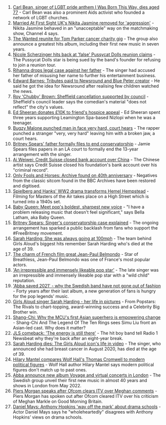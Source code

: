 1. [Carl Bean, singer of LGBT pride anthem I Was Born This Way, dies aged 77](https://www.bbc.co.uk/news/entertainment-arts-58493076?at_medium=RSS&at_campaign=KARANGA) - Carl Bean was also a prominent Aids activist who founded a network of LGBT churches.
2. [Married At First Sight UK's Nikita Jasmine removed for 'aggression'](https://www.bbc.co.uk/news/entertainment-arts-58485068?at_medium=RSS&at_campaign=KARANGA) - Nikita Jasmine behaved in an "unacceptable" way on the matchmaking show, Channel 4 says.
3. [The Wanted reunite for Tom Parker cancer charity gig](https://www.bbc.co.uk/news/newsbeat-58488476?at_medium=RSS&at_campaign=KARANGA) - The group also announce a greatest hits album, including their first new music in seven years.
4. [Nicole Scherzinger hits back at 'false' Pussycat Dolls reunion claims](https://www.bbc.co.uk/news/entertainment-arts-58485063?at_medium=RSS&at_campaign=KARANGA) - The Pussycat Dolls star is being sued by the band's founder for refusing to join a reunion tour.
5. [Rihanna drops legal case against her father](https://www.bbc.co.uk/news/entertainment-arts-58491164?at_medium=RSS&at_campaign=KARANGA) - The singer had accused her father of misusing her name to further his entertainment business.
6. [Edward Barnes: Tributes paid to Newsround and Blue Peter creator](https://www.bbc.co.uk/newsround/58437339?at_medium=RSS&at_campaign=KARANGA) - He said he got the idea for Newsround after realising few children watched the news.
7. [Roy 'Chubby' Brown: Sheffield cancellation supported by council](https://www.bbc.co.uk/news/uk-england-south-yorkshire-58488864?at_medium=RSS&at_campaign=KARANGA) - Sheffield's council leader says the comedian's material "does not reflect" the city's values.
8. [Ed Sheeran donates £10K to friend's hospice appeal](https://www.bbc.co.uk/news/uk-england-coventry-warwickshire-58474433?at_medium=RSS&at_campaign=KARANGA) - Ed Sheeran spent three years supporting Leamington Spa-based Nizlopi when he was a teenager.
9. [Bugzy Malone punched man in face very hard, court hears](https://www.bbc.co.uk/news/uk-england-manchester-58491222?at_medium=RSS&at_campaign=KARANGA) - The rapper punched a stranger "very, very hard" leaving him with a broken jaw, a court hears.
10. [Britney Spears' father formally files to end conservatorship](https://www.bbc.co.uk/news/world-us-canada-58483461?at_medium=RSS&at_campaign=KARANGA) - Jamie Spears files papers in an LA court to formally end the 13-year arrangement with the singer.
11. [Ai Weiwei: Credit Suisse closed bank account over China](https://www.bbc.co.uk/news/business-58484447?at_medium=RSS&at_campaign=KARANGA) - The Chinese artist says Credit Suisse closed his foundation's bank account over his "criminal record".
12. [Only Fools and Horses: Archive found on 40th anniversary](https://www.bbc.co.uk/news/uk-england-58419852?at_medium=RSS&at_campaign=KARANGA) - Negatives from the classic sitcom found in the BBC Archives have been restored and digitised.
13. [Spielberg and Hanks' WW2 drama transforms Hemel Hempstead](https://www.bbc.co.uk/news/uk-england-beds-bucks-herts-58488046?at_medium=RSS&at_campaign=KARANGA) - Filming for Masters of the Air takes place on a High Street which is turned into a 1940s set.
14. [Baby Queen: Meet pop's boldest, sharpest new voice](https://www.bbc.co.uk/news/entertainment-arts-58462521?at_medium=RSS&at_campaign=KARANGA) - "I have a problem releasing music that doesn't feel significant," says Bella Latham, aka Baby Queen.
15. [Britney Spears: Singer's conservatorship case explained](https://www.bbc.co.uk/news/world-us-canada-53494405?at_medium=RSS&at_campaign=KARANGA) - The ongoing arrangement has sparked a public backlash from fans who support the #FreeBritney movement.
16. [Sarah Harding: She was always going at 100mph](https://www.bbc.co.uk/news/newsbeat-58457843?at_medium=RSS&at_campaign=KARANGA) - The team behind Girls Aloud's biggest hits remember Sarah Harding who's died at the age of 39.
17. [The charm of French film great Jean-Paul Belmondo](https://www.bbc.co.uk/news/entertainment-arts-11811293?at_medium=RSS&at_campaign=KARANGA) - Star of Breathless, Jean-Paul Belmondo was one of France's most popular actors.
18. ['An irrepressible and immensely likeable pop star'](https://www.bbc.co.uk/news/entertainment-arts-54703955?at_medium=RSS&at_campaign=KARANGA) - The late singer was an irrepressible and immensely likeable pop star with a "wild child" reputation.
19. ['Abba saved 2021' - why the Swedish band have not gone out of fashion](https://www.bbc.co.uk/news/entertainment-arts-58433351?at_medium=RSS&at_campaign=KARANGA) - Forty years after their last album, a new generation of fans is hungry for the pop legends' music.
20. [Girls Aloud singer Sarah Harding - her life in pictures](https://www.bbc.co.uk/news/entertainment-arts-54717608?at_medium=RSS&at_campaign=KARANGA) - From Popstars: The Rivals to chart-topping, award-winning success and a Celebrity Big Brother win.
21. [Shang-Chi: Why the MCU's first Asian superhero is empowering change](https://www.bbc.co.uk/news/entertainment-arts-58361669?at_medium=RSS&at_campaign=KARANGA) - Shang-Chi And The Legend Of The Ten Rings sees Simu Liu front an Asian-led cast. Why does it matter?
22. [JLS comeback: 'The energy is still there'](https://www.bbc.co.uk/news/newsbeat-58466089?at_medium=RSS&at_campaign=KARANGA) - The hit boy band tell Radio 1 Newsbeat why they're back after an eight-year break.
23. [Sarah Harding dies: The Girls Aloud icon's life in video](https://www.bbc.co.uk/news/entertainment-arts-58454438?at_medium=RSS&at_campaign=KARANGA) - The singer, who announced she had breast cancer in August 2020, has died at the age of 39.
24. [Hilary Mantel compares Wolf Hall's Thomas Cromwell to modern political figures](https://www.bbc.co.uk/news/world-europe-58453617?at_medium=RSS&at_campaign=KARANGA) - Wolf Hall author Hilary Mantel says modern political figures don't match up to past ones.
25. [Abba announce new album Voyage and virtual concerts in London](https://www.bbc.co.uk/news/entertainment-arts-58428407?at_medium=RSS&at_campaign=KARANGA) - The Swedish group unveil their first new music in almost 40 years and shows in London from May 2022.
26. [Piers Morgan speaks after Ofcom clears ITV over Meghan comments](https://www.bbc.co.uk/news/entertainment-arts-58415588?at_medium=RSS&at_campaign=KARANGA) - Piers Morgan has spoken out after Ofcom cleared ITV over his criticism of Meghan Markle on Good Morning Britain.
27. [Daniel Mays: Anthony Hopkins 'way off the mark' about drama schools](https://www.bbc.co.uk/news/entertainment-arts-58414816?at_medium=RSS&at_campaign=KARANGA) - Actor Daniel Mays says he "wholeheartedly" disagrees with Anthony Hopkins’ views on drama schools.
